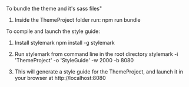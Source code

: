 To bundle the theme and it's sass files"
1. Inside the ThemeProject folder run:
npm run bundle

To compile and launch the style guide:

1. Install stylemark
npm install -g stylemark

2. Run stylemark from command line in the root directory
stylemark -i 'ThemeProject' -o 'StyleGuide' -w 2000 -b 8080 

3. This will generate a style guide for the ThemeProject, 
and launch it in your browser at http://localhost:8080